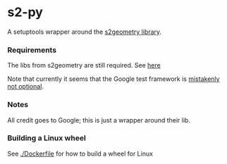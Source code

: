 # s2-py

A setuptools wrapper around the [s2geometry library](https://github.com/google/s2geometry).

### Requirements
The libs from s2geometry are still required. See [here](https://github.com/google/s2geometry/master/README.md)

Note that currently it seems that the Google test framework is [mistakenly not optional](https://github.com/google/s2geometry/issues/67).

### Notes
All credit goes to Google; this is just a wrapper around their lib.


### Building a Linux wheel

See [./Dockerfile](Dockerfile) for how to build a wheel for Linux

